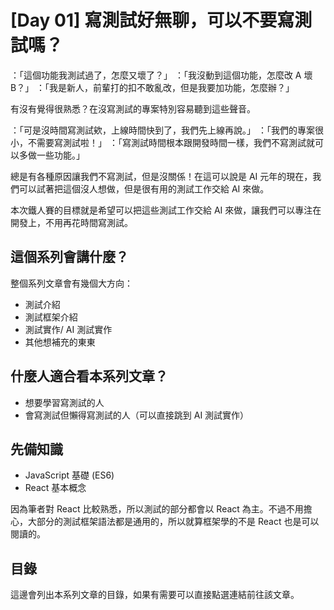 # [Day 01] 寫測試好無聊，可以不要寫測試嗎？

：「這個功能我測試過了，怎麼又壞了？」
：「我沒動到這個功能，怎麼改 A 壞 B？」
：「我是新人，前輩打的扣不敢亂改，但是我要加功能，怎麼辦？」

有沒有覺得很熟悉？在沒寫測試的專案特別容易聽到這些聲音。

：「可是沒時間寫測試欸，上線時間快到了，我們先上線再說。」
：「我們的專案很小，不需要寫測試啦！」
：「寫測試時間根本跟開發時間一樣，我們不寫測試就可以多做一些功能。」

總是有各種原因讓我們不寫測試，但是沒關係！在這可以說是 AI 元年的現在，我們可以試著把這個沒人想做，但是很有用的測試工作交給 AI 來做。

本次鐵人賽的目標就是希望可以把這些測試工作交給 AI 來做，讓我們可以專注在開發上，不用再花時間寫測試。

## 這個系列會講什麼？

整個系列文章會有幾個大方向：

- 測試介紹
- 測試框架介紹
- 測試實作/ AI 測試實作
- 其他想補充的東東

## 什麼人適合看本系列文章？

- 想要學習寫測試的人
- 會寫測試但懶得寫測試的人（可以直接跳到 AI 測試實作）

## 先備知識

- JavaScript 基礎 (ES6)
- React 基本概念

因為筆者對 React 比較熟悉，所以測試的部分都會以 React 為主。不過不用擔心，大部分的測試框架語法都是通用的，所以就算框架學的不是 React 也是可以閱讀的。

## 目錄

這邊會列出本系列文章的目錄，如果有需要可以直接點選連結前往該文章。
